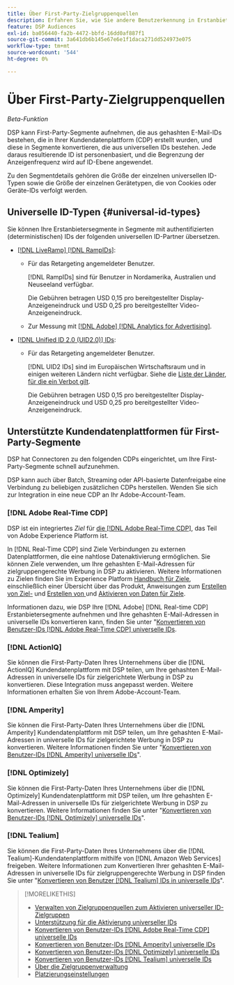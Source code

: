 ```yaml
---
title: Über First-Party-Zielgruppenquellen
description: Erfahren Sie, wie Sie andere Benutzerkennung in Erstanbietersegmenten in universelle IDs für das Cookie-lose Targeting konvertieren können.
feature: DSP Audiences
exl-id: ba056440-fa2b-4472-bbfd-16dd0af887f1
source-git-commit: 3a641db6b145e67e6e1f1daca271dd524973e075
workflow-type: tm+mt
source-wordcount: '544'
ht-degree: 0%

---
```


# Über First-Party-Zielgruppenquellen

*Beta-Funktion*

DSP kann First-Party-Segmente aufnehmen, die aus gehashten E-Mail-IDs bestehen, die in Ihrer Kundendatenplattform (CDP) erstellt wurden, und diese in Segmente konvertieren, die aus universellen IDs bestehen. Jede daraus resultierende ID ist personenbasiert, und die Begrenzung der Anzeigenfrequenz wird auf ID-Ebene angewendet<!-- Move that info. to somewhere else? -->.

Zu den Segmentdetails gehören die Größe der einzelnen universellen ID-Typen sowie die Größe der einzelnen Gerätetypen, die von Cookies oder Geräte-IDs verfolgt werden.

## Universelle ID-Typen {#universal-id-types}

<!--  Replace below with this once ID5 sources are possible 

Using your first-party data, you can create segments with IDs from the following universal ID partners.

* Authenticated (deterministic) IDs using hashed email addresses:

-->

Sie können Ihre Erstanbietersegmente in Segmente mit authentifizierten (deterministischen) IDs der folgenden universellen ID-Partner übersetzen.

* [[!DNL LiveRamp] [!DNL RampIDs]](https://liveramp.com/identity-resolution):

   * Für das Retargeting angemeldeter Benutzer.

     [!DNL RampIDs] sind für Benutzer in Nordamerika, Australien und Neuseeland verfügbar.

     Die Gebühren betragen USD 0,15 pro bereitgestellter Display-Anzeigeneindruck und USD 0,25 pro bereitgestellter Video-Anzeigeneindruck.

   * Zur Messung mit [[!DNL Adobe] [!DNL Analytics for Advertising]](/help/integrations/analytics/overview.md).

* [[!DNL Unified ID 2.0 (UID2.0)] IDs](https://unifiedid.com):

   * Für das Retargeting angemeldeter Benutzer.

     [!DNL UID2 IDs] sind im Europäischen Wirtschaftsraum und in einigen weiteren Ländern nicht verfügbar. Siehe die [Liste der Länder, für die ein Verbot gilt](/help/policies/universal-id-policy.md#prohibited-countries-uid2).

     Die Gebühren betragen USD 0,15 pro bereitgestellter Display-Anzeigeneindruck und USD 0,25 pro bereitgestellter Video-Anzeigeneindruck.

<!-- Not yet

* Probabilistic (unauthenticated) IDs using hashed email addresses:

  * [[!DNL ID5] IDs](https://id5.io): For retargeting unauthenticated site traffic, prospecting using third-party data, and measurement for both using [[!DNL Adobe] [!DNL Analytics for Advertising]](/help/integrations/analytics/overview.md). ID5 IDs are available for no fee.

    ID5 creates an ID by stitching together user signals (hashed email address) with various browser signals (such as IP address and timestamp).

    [!DNL Analytics] measurement requires all [prerequisites for implementing [!DNL Analytics for Advertising]](/help/integrations/analytics/prerequisites.md) and the [AMO ID and EF ID in your tracking URLs](/help/integrations/analytics/ids.md). You also must sign an agreement with [!DNL ID5] and set a parameter within your existing JavaScript tracking tags. <!-- Contact your Adobe Account Team for instructions. -->

<!--
    >[!NOTE]
    >
    >Third-party segments from [!DNL Eyeota] may automatically include ID5 IDs, in addition to users tracked by cookies or device IDs. The segment details include the size for each type. The usual usage fee for each segment, which is stated next to the segment name, applies; no additional fees are charged for the ID5 IDs.
-->

## Unterstützte Kundendatenplattformen für First-Party-Segmente

DSP hat Connectoren zu den folgenden CDPs eingerichtet, um Ihre First-Party-Segmente schnell aufzunehmen.

DSP kann auch über Batch, Streaming oder API-basierte Datenfreigabe eine Verbindung zu beliebigen zusätzlichen CDPs herstellen. Wenden Sie sich zur Integration in eine neue CDP an Ihr Adobe-Account-Team.

### [!DNL Adobe Real-Time CDP]

DSP ist ein integriertes *Ziel* für [die [!DNL Adobe Real-Time CDP]](https://experienceleague.adobe.com/docs/experience-platform/rtcdp/overview.html), das Teil von Adobe Experience Platform ist.

In [!DNL Real-Time CDP] sind Ziele Verbindungen zu externen Datenplattformen, die eine nahtlose Datenaktivierung ermöglichen. Sie können Ziele verwenden, um Ihre gehashten E-Mail-Adressen für zielgruppengerechte Werbung in DSP zu aktivieren. Weitere Informationen zu Zielen finden Sie im Experience Platform [Handbuch für Ziele](https://experienceleague.adobe.com/docs/experience-platform/destinations/home.html), einschließlich einer Übersicht über das Produkt, Anweisungen zum [Erstellen von Ziel-](https://experienceleague.adobe.com/docs/experience-platform/destinations/ui/destinations-workspace.html) und [Erstellen von ](https://experienceleague.adobe.com/docs/experience-platform/destinations/ui/connect-destination.html) und [Aktivieren von Daten für Ziele](https://experienceleague.adobe.com/docs/experience-platform/destinations/ui/activate/activate-segment-streaming-destinations.html).

Informationen dazu, wie DSP Ihre [!DNL Adobe] [!DNL Real-time CDP] Erstanbietersegmente aufnehmen und Ihre gehashten E-Mail-Adressen in universelle IDs konvertieren kann, finden Sie unter &quot;[Konvertieren von Benutzer-IDs  [!DNL Adobe Real-Time CDP]  universelle IDs](/help/dsp/audiences/sources/source-adobe-rtcdp.md).

### [!DNL ActionIQ]

Sie können die First-Party-Daten Ihres Unternehmens über die [!DNL ActionIQ] Kundendatenplattform mit DSP teilen, um Ihre gehashten E-Mail-Adressen in universelle IDs für zielgerichtete Werbung in DSP zu konvertieren. Diese Integration muss angepasst werden. Weitere Informationen erhalten Sie von Ihrem Adobe-Account-Team.

### [!DNL Amperity]

Sie können die First-Party-Daten Ihres Unternehmens über die [!DNL Amperity] Kundendatenplattform mit DSP teilen, um Ihre gehashten E-Mail-Adressen in universelle IDs für zielgerichtete Werbung in DSP zu konvertieren. Weitere Informationen finden Sie unter &quot;[Konvertieren von Benutzer-IDs  [!DNL Amperity]  universelle IDs](/help/dsp/audiences/sources/source-amperity.md)&quot;.

### [!DNL Optimizely]

Sie können die First-Party-Daten Ihres Unternehmens über die [!DNL Optimizely] Kundendatenplattform mit DSP teilen, um Ihre gehashten E-Mail-Adressen in universelle IDs für zielgerichtete Werbung in DSP zu konvertieren. Weitere Informationen finden Sie unter &quot;[Konvertieren von Benutzer-IDs  [!DNL Optimizely]  universelle IDs](/help/dsp/audiences/sources/source-optimizely.md)&quot;.

### [!DNL Tealium]

Sie können die First-Party-Daten Ihres Unternehmens über die [!DNL Tealium]-Kundendatenplattform mithilfe von [!DNL Amazon Web Services] freigeben. Weitere Informationen zum Konvertieren Ihrer gehashten E-Mail-Adressen in universelle IDs für zielgruppengerechte Werbung in DSP finden Sie unter &quot;[Konvertieren von Benutzer [!DNL Tealium] IDs in universelle IDs](/help/dsp/audiences/sources/source-tealium.md)&quot;.

>[!MORELIKETHIS]
>
>* [Verwalten von Zielgruppenquellen zum Aktivieren universeller ID-Zielgruppen](source-manage.md)
>* [Unterstützung für die Aktivierung universeller IDs](/help/dsp/audiences/universal-ids.md)
>* [Konvertieren von Benutzer-IDs  [!DNL Adobe Real-Time CDP]  universelle IDs](/help/dsp/audiences/sources/source-adobe-rtcdp.md)
>* [Konvertieren von Benutzer-IDs  [!DNL Amperity]  universelle IDs](/help/dsp/audiences/sources/source-amperity.md)
>* [Konvertieren von Benutzer-IDs  [!DNL Optimizely]  universelle IDs](/help/dsp/audiences/sources/source-optimizely.md)
>* [Konvertieren von Benutzer-IDs  [!DNL Tealium]  universelle IDs](/help/dsp/audiences/sources/source-tealium.md)
>* [Über die Zielgruppenverwaltung](/help/dsp/audiences/audience-about.md)
>* [Platzierungseinstellungen](/help/dsp/campaign-management/placements/placement-settings.md)
